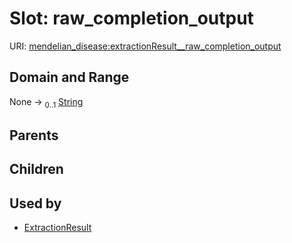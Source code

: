 
# Slot: raw_completion_output




URI: [mendelian_disease:extractionResult__raw_completion_output](http://w3id.org/ontogpt/mendelian_disease/extractionResult__raw_completion_output)


## Domain and Range

None &#8594;  <sub>0..1</sub> [String](types/String.md)

## Parents


## Children


## Used by

 * [ExtractionResult](ExtractionResult.md)

